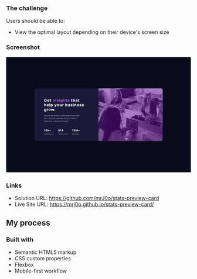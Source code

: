 ### The challenge

Users should be able to:

- View the optimal layout depending on their device's screen size

### Screenshot

![](design/screenshot.jpg)

### Links

- Solution URL: https://github.com/mrJ0o/stats-preview-card
- Live Site URL: https://mrj0o.github.io/stats-preview-card/

## My process

### Built with

- Semantic HTML5 markup
- CSS custom properties
- Flexbox
- Mobile-first workflow
